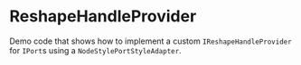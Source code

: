 # ReshapeHandleProvider

Demo code that shows how to implement a custom `IReshapeHandleProvider` for `IPort`s using a `NodeStylePortStyleAdapter`.
